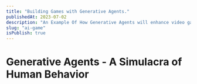 ```yaml
---
title: "Building Games with Generative Agents."
publishedAt: 2023-07-02
description: "An Example Of How Generative Agents will enhance video game storytelling."
slug: "ai-game"
isPublish: true
---
```


# Generative Agents - A Simulacra of Human Behavior
